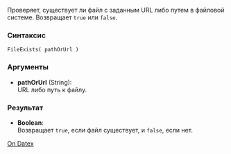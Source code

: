 Проверяет, существует ли файл с заданным URL либо путем в файловой системе. Возвращает `true` или `false`.

### Синтаксис
`FileExists( pathOrUrl )`

### Аргументы
- **pathOrUrl** (String):  
    URL либо путь к файлу.

### Результат
- **Boolean**:  
    Возвращает `true`, если файл существует, и `false`, если нет.

[On Datex](http://docs.datex.ru/article.htm?id=7172076235998782835)